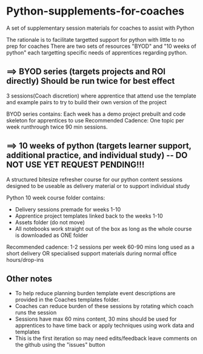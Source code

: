 # Python-supplements-for-coaches
A set of supplementary session materials for coaches to assist with Python

The rationale is to facilitate targetted support for python with little to no prep for coaches
There are two sets of resources "BYOD" and "10 weeks of python" each targetting specific needs of apprentices regarding python.

## ==> BYOD series (targets projects and ROI directly) Should be run twice for best effect

3 sessions(Coach discretion) where apprentice that attend use the template and example pairs to try to build their own version of the project

BYOD series contains: Each week has a demo project prebuilt and code skeleton for apprentices to use
Recommended Cadence: One topic per week runthrough twice 90 min sessions.

## ==> 10 weeks of python (targets learner support, additional practice, and individual study) -- DO NOT USE YET REQUEST PENDING!!!

A structured bitesize refresher course for our python content sessions designed to be useable as delivery material or to support individual study

Python 10 week course folder contains:
- Delivery sessions premade for weeks 1-10
- Apprentice project templates linked back to the weeks 1-10
- Assets folder (do not move)
- All notebooks work straight out of the box as long as the whole course is downloaded as ONE folder


Recommended cadence: 1-2 sessions per week 60-90 mins long used as a short delivery OR specialised support materials during normal office hours/drop-ins

## Other notes

- To help reduce planning burden template event descriptions are provided in the Coaches templates folder.
- Coaches can reduce burden of these sessions by rotating which coach runs the session
- Sessions have max 60 mins content, 30 mins should be used for apprentices to have time back or apply techniques using work data and templates
- This is the first iteration so may need edits/feedback leave comments on the github using the "issues" button
